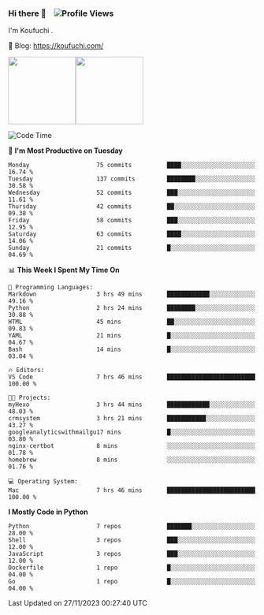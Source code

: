 ### Hi there 👋 &nbsp;&nbsp; ![Profile Views](http://img.shields.io/badge/Profile%20Views-1222-blue)

I'm Koufuchi . 

📔 Blog: <https://koufuchi.com/>

<img align="" height="137px" src="https://github-readme-stats-seven-nu-30.vercel.app/api?username=Koufuchi&hide=issues,contribs&show_icons=true&line_height=21&theme=radical&locale=en" /><img align="" height="137px" src="https://github-readme-stats-seven-nu-30.vercel.app/api/top-langs/?username=Koufuchi&layout=compact&hide=blade,html,css,pug,scss&theme=radical&locale=en" />

<!--START_SECTION:waka-->
![Code Time](http://img.shields.io/badge/Code%20Time-187%20hrs%2031%20mins-blue)

📅 **I'm Most Productive on Tuesday** 

```text
Monday                   75 commits          ████░░░░░░░░░░░░░░░░░░░░░   16.74 % 
Tuesday                  137 commits         ████████░░░░░░░░░░░░░░░░░   30.58 % 
Wednesday                52 commits          ███░░░░░░░░░░░░░░░░░░░░░░   11.61 % 
Thursday                 42 commits          ██░░░░░░░░░░░░░░░░░░░░░░░   09.38 % 
Friday                   58 commits          ███░░░░░░░░░░░░░░░░░░░░░░   12.95 % 
Saturday                 63 commits          ████░░░░░░░░░░░░░░░░░░░░░   14.06 % 
Sunday                   21 commits          █░░░░░░░░░░░░░░░░░░░░░░░░   04.69 % 
```


📊 **This Week I Spent My Time On** 

```text
💬 Programming Languages: 
Markdown                 3 hrs 49 mins       ████████████░░░░░░░░░░░░░   49.16 % 
Python                   2 hrs 24 mins       ████████░░░░░░░░░░░░░░░░░   30.88 % 
HTML                     45 mins             ██░░░░░░░░░░░░░░░░░░░░░░░   09.83 % 
YAML                     21 mins             █░░░░░░░░░░░░░░░░░░░░░░░░   04.67 % 
Bash                     14 mins             █░░░░░░░░░░░░░░░░░░░░░░░░   03.04 % 

🔥 Editors: 
VS Code                  7 hrs 46 mins       █████████████████████████   100.00 % 

🐱‍💻 Projects: 
myHexo                   3 hrs 44 mins       ████████████░░░░░░░░░░░░░   48.03 % 
crmsystem                3 hrs 21 mins       ███████████░░░░░░░░░░░░░░   43.27 % 
googleanalyticswithmailgu17 mins             █░░░░░░░░░░░░░░░░░░░░░░░░   03.80 % 
nginx-certbot            8 mins              ░░░░░░░░░░░░░░░░░░░░░░░░░   01.78 % 
homebrew                 8 mins              ░░░░░░░░░░░░░░░░░░░░░░░░░   01.76 % 

💻 Operating System: 
Mac                      7 hrs 46 mins       █████████████████████████   100.00 % 
```

**I Mostly Code in Python** 

```text
Python                   7 repos             ███████░░░░░░░░░░░░░░░░░░   28.00 % 
Shell                    3 repos             ███░░░░░░░░░░░░░░░░░░░░░░   12.00 % 
JavaScript               3 repos             ███░░░░░░░░░░░░░░░░░░░░░░   12.00 % 
Dockerfile               1 repo              █░░░░░░░░░░░░░░░░░░░░░░░░   04.00 % 
Go                       1 repo              █░░░░░░░░░░░░░░░░░░░░░░░░   04.00 % 
```




 Last Updated on 27/11/2023 00:27:40 UTC
<!--END_SECTION:waka-->


